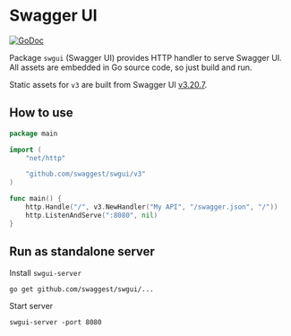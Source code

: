 # Swagger UI

[![GoDoc](https://godoc.org/github.com/swaggest/swgui?status.svg)](https://godoc.org/github.com/swaggest/swgui)

Package `swgui` (Swagger UI) provides HTTP handler to serve Swagger UI.
All assets are embedded in Go source code, so just build and run.

Static assets for `v3` are built from Swagger UI [v3.20.7](https://github.com/swagger-api/swagger-ui/releases/tag/v3.20.7).

## How to use

```go
package main

import (
    "net/http"

    "github.com/swaggest/swgui/v3"
)

func main() {
    http.Handle("/", v3.NewHandler("My API", "/swagger.json", "/"))
    http.ListenAndServe(":8080", nil)
}
```

## Run as standalone server

Install `swgui-server`

    go get github.com/swaggest/swgui/...

Start server

    swgui-server -port 8080
